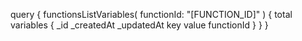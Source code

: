 query {
    functionsListVariables(
        functionId: "[FUNCTION_ID]"
    ) {
        total
        variables {
            _id
            _createdAt
            _updatedAt
            key
            value
            functionId
        }
    }
}
